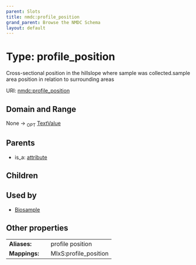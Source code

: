 ```yaml
---
parent: Slots
title: nmdc:profile_position
grand_parent: Browse the NMDC Schema
layout: default
---
```


# Type: profile_position


Cross-sectional position in the hillslope where sample was collected.sample area position in relation to surrounding areas

URI: [nmdc:profile_position](https://microbiomedata/meta/profile_position)

## Domain and Range

None ->  <sub>OPT</sub> [TextValue](TextValue.md)

## Parents

 *  is_a: [attribute](attribute.md)

## Children


## Used by

 * [Biosample](Biosample.md)

## Other properties

|  |  |  |
| --- | --- | --- |
| **Aliases:** | | profile position |
| **Mappings:** | | MIxS:profile_position |

